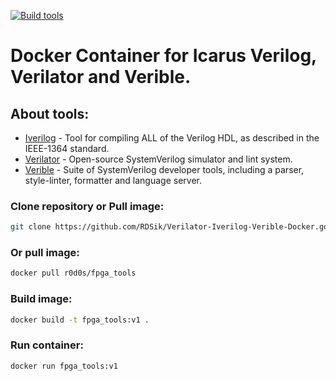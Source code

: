 [![Build tools](https://github.com/RDSik/Verilator-Iverilog-Verible-Docker/actions/workflows/main.yml/badge.svg?branch=master)](https://github.com/RDSik/Verilator-Iverilog-Verible-Docker.git/actions/workflows/main.yml)

# Docker Container for Icarus Verilog, Verilator and Verible.

## About tools:

* [Iverilog](https://github.com/steveicarus/iverilog.git) - Tool for compiling ALL of the Verilog HDL, as described in the IEEE-1364 standard.
* [Verilator](https://github.com/verilator/verilator.git) - Open-source SystemVerilog simulator and lint system.
* [Verible](https://github.com/chipsalliance/verible.git) - Suite of SystemVerilog developer tools, including a parser, style-linter, formatter and language server.

### Clone repository or Pull image:
```bash
git clone https://github.com/RDSik/Verilator-Iverilog-Verible-Docker.got
```
### Or pull image:
```bash
docker pull r0d0s/fpga_tools
```

### Build image:
```bash
docker build -t fpga_tools:v1 .
```

### Run container:
```bash
docker run fpga_tools:v1
```
